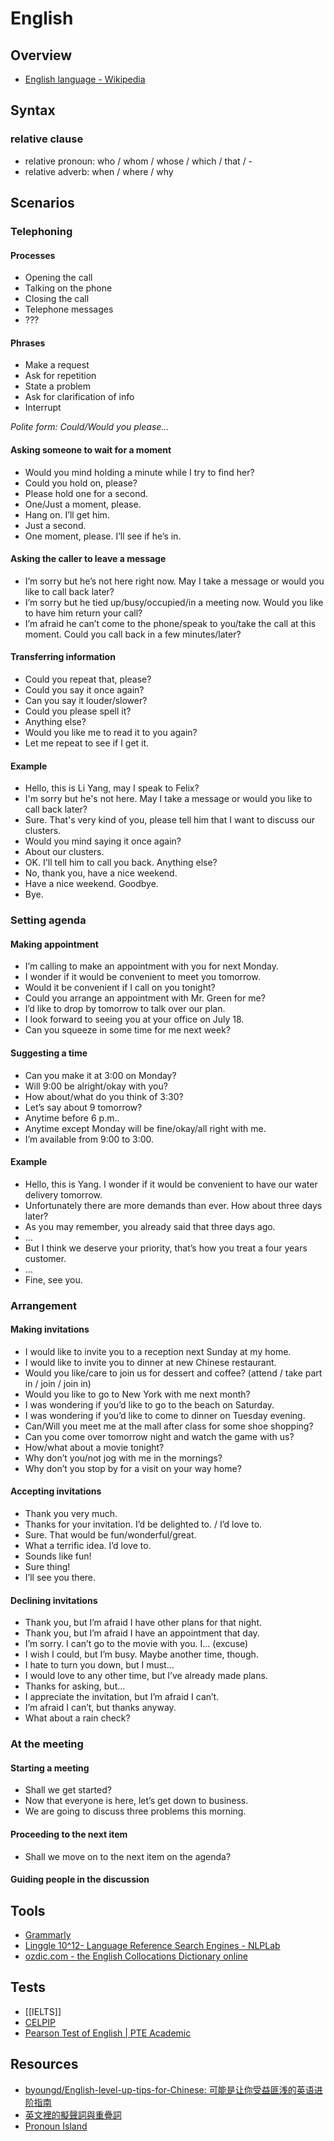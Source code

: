 # English

## Overview

- [English language - Wikipedia](https://en.wikipedia.org/wiki/English_language)

## Syntax

### relative clause

- relative pronoun: who / whom / whose / which / that / -
- relative adverb: when / where / why

## Scenarios

### Telephoning

#### Processes

- Opening the call
- Talking on the phone
- Closing the call
- Telephone messages
- ???

#### Phrases

- Make a request
- Ask for repetition
- State a problem
- Ask for clarification of info
- Interrupt

_Polite form: Could/Would you please…_

#### Asking someone to wait for a moment

- Would you mind holding a minute while I try to find her?
- Could you hold on, please?
- Please hold one for a second.
- One/Just a moment, please.
- Hang on. I’ll get him.
- Just a second.
- One moment, please. I’ll see if he’s in.

#### Asking the caller to leave a message

- I’m sorry but he’s not here right now. May I take a message or would you like to call back later?
- I’m sorry but he tied up/busy/occupied/in a meeting now. Would you like to have him return your call?
- I’m afraid he can’t come to the phone/speak to you/take the call at this moment. Could you call back in a few minutes/later?

#### Transferring information

- Could you repeat that, please?
- Could you say it once again?
- Can you say it louder/slower?
- Could you please spell it?
- Anything else?
- Would you like me to read it to you again?
- Let me repeat to see if I get it.

#### Example

- Hello, this is Li Yang, may I speak to Felix?
- I'm sorry but he's not here. May I take a message or would you like to call back later?
- Sure. That's very kind of you, please tell him that I want to discuss our clusters.
- Would you mind saying it once again?
- About our clusters.
- OK. I'll tell him to call you back. Anything else?
- No, thank you, have a nice weekend.
- Have a nice weekend. Goodbye.
- Bye. 

### Setting agenda

#### Making appointment

- I’m calling to make an appointment with you for next Monday.
- I wonder if it would be convenient to meet you tomorrow.
- Would it be convenient if I call on you tonight?
- Could you arrange an appointment with Mr. Green for me?
- I’d like to drop by tomorrow to talk over our plan.
- I look forward to seeing you at your office on July 18.
- Can you squeeze in some time for me next week?

#### Suggesting a time

- Can you make it at 3:00 on Monday?
- Will 9:00 be alright/okay with you?
- How about/what do you think of 3:30?
- Let’s say about 9 tomorrow?
- Anytime before 6 p.m..
- Anytime except Monday will be fine/okay/all right with me.
- I’m available from 9:00 to 3:00.

#### Example

- Hello, this is Yang. I wonder if it would be convenient to have our water delivery tomorrow.
- Unfortunately there are more demands than ever. How about three days later?
- As you may remember, you already said that three days ago.
- …
- But I think we deserve your priority, that’s how you treat a four years customer.
- …
- Fine, see you.

### Arrangement

#### Making invitations

- I would like to invite you to a reception next Sunday at my home.
- I would like to invite you to dinner at new Chinese restaurant.
- Would you like/care to join us for dessert and coffee? (attend / take part in / join / join in)
- Would you like to go to New York with me next month?
- I was wondering if you’d like to go to the beach on Saturday.
- I was wondering if you’d like to come to dinner on Tuesday evening.
- Can/Will you meet me at the mall after class for some shoe shopping?
- Can you come over tomorrow night and watch the game with us?
- How/what about a movie tonight?
- Why don’t you/not jog with me in the mornings?
- Why don’t you stop by for a visit on your way home?

#### Accepting invitations

- Thank you very much.
- Thanks for your invitation. I’d be delighted to. / I’d love to.
- Sure. That would be fun/wonderful/great.
- What a terrific idea. I’d love to.
- Sounds like fun!
- Sure thing!
- I’ll see you there.

#### Declining invitations

- Thank you, but I’m afraid I have other plans for that night.
- Thank you, but I’m afraid I have an appointment that day.
- I’m sorry. I can’t go to the movie with you. I… (excuse)
- I wish I could, but I’m busy. Maybe another time, though.
- I hate to turn you down, but I must…
- I would love to any other time, but I’ve already made plans.
- Thanks for asking, but…
- I appreciate the invitation, but I’m afraid I can’t.
- I’m afraid I can’t, but thanks anyway.
- What about a rain check?

### At the meeting

#### Starting a meeting

- Shall we get started?
- Now that everyone is here, let’s get down to business.
- We are going to discuss three problems this morning.

#### Proceeding to the next item

- Shall we move on to the next item on the agenda?

#### Guiding people in the discussion

## Tools

- [Grammarly](https://app.grammarly.com/)
- [Linggle 10^12- Language Reference Search Engines - NLPLab](http://linggle.com/)
- [ozdic.com - the English Collocations Dictionary online](http://www.ozdic.com/)

## Tests

- [[IELTS]]
- [CELPIP](https://www.celpip.ca/)
- [Pearson Test of English | PTE Academic](https://pearsonpte.com/)

## Resources

- [byoungd/English-level-up-tips-for-Chinese: 可能是让你受益匪浅的英语进阶指南](https://github.com/byoungd/English-level-up-tips-for-Chinese)
- [英文裡的擬聲詞與重疊詞](http://www.eisland.com.tw/Main.php?stat=a_v2uodX4)
- [Pronoun Island](http://pronoun.is/)
